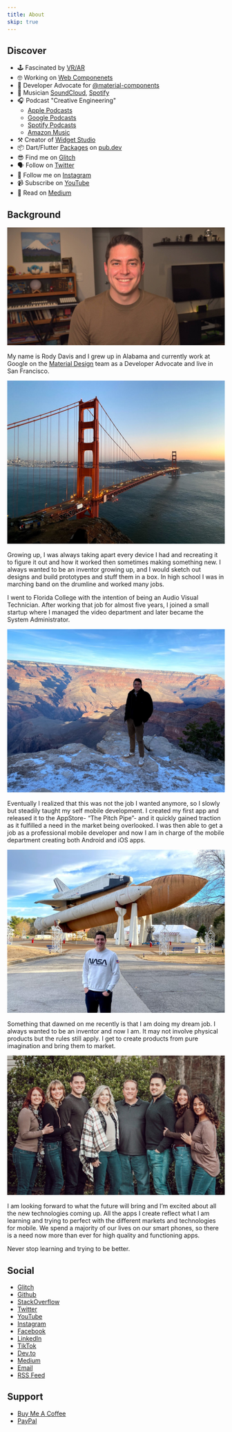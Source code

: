 ```yaml
---
title: About
skip: true
---
```


## Discover

- 🕹 Fascinated by [VR/AR](https://aframe.io/)
- 🤓 Working on [Web Componenets](https://developer.mozilla.org/en-US/docs/Web/Web_Components)
- 🥳 Developer Advocate for [@material-components](https://github.com/material-components)
- 🎹 Musician [SoundCloud](https://soundcloud.com/theonlysounddr), [Spotify](https://open.spotify.com/artist/5HBkYdhRZn1aOq40T2A7Eg)
- 🎧 Podcast "Creative Engineering"
  - [Apple Podcasts](https://podcasts.apple.com/us/podcast/creative-engineering/id1507852833)
  - [Google Podcasts](https://podcasts.google.com/feed/aHR0cHM6Ly9yb2R5ZGF2aXMuZ2l0aHViLmlvL2NyZWF0aXZlX2VuZ2luZWVyaW5nL2ZlZWQueG1s?ved=2ahUKEwiw5anO0dLqAhU2lZ4KHR3FDtcQ4aUDegQIARAC&hl=en-GB)
  - [Spotify Podcasts](https://open.spotify.com/show/3UTiK34aDOOSHFpGQ0RglN)
  - [Amazon Music](https://music.amazon.com/podcasts/8884a5cb-a92a-4ba5-a3ef-906ac334386d/Creative-Engineering?ref=dm_wcp_pp_link_pr_s)
- ⚒️ Creator of [Widget Studio](https://widget.studio/)
- 📦 Dart/Flutter [Packages](https://pub.dev/publishers/rodydavis.com/packages) on [pub.dev](https://pub.dev)
- 😎 Find me on [Glitch](https://glitch.com/@rodydavis)
- 🗣 Follow on [Twitter](https://twitter.com/rodydavis)
- 📸 Follow me on [Instagram](https://instagram.com/rodydavisjr?r=nametag)
- 📹 Subscribe on [YouTube](https://www.youtube.com/rodydavis)
- 📖 Read on [Medium](https://medium.com/@rody.davis.jr)

## Background

![](/attachments/profile.jpg)

My name is Rody Davis and I grew up in Alabama and currently work at Google on the [Material Design](https://material.io/) team as a Developer Advocate and live in San Francisco. 

![](/attachments/personal_golden_gate.jpeg)

Growing up, I was always taking apart every device I had and recreating it to figure it out and how it worked then sometimes making something new. I always wanted to be an inventor growing up, and I would sketch out designs and build prototypes and stuff them in a box. In high school I was in marching band on the drumline and worked many jobs.

I went to Florida College with the intention of being an Audio Visual Technician. After working that job for almost five years, I joined a small startup where I managed the video department and later became the System Administrator.

![](/attachments/personal_grand_canyon.jpeg)

Eventually I realized that this was not the job I wanted anymore, so I slowly but steadily taught my self mobile development. I created my first app and released it to the AppStore- “The Pitch Pipe”- and it quickly gained traction as it fulfilled a need in the market being overlooked. I was then able to get a job as a professional mobile developer and now I am in charge of the mobile department creating both Android and iOS apps.

![](/attachments/personal_shuttle.jpeg)

Something that dawned on me recently is that I am doing my dream job. I always wanted to be an inventor and now I am. It may not involve physical products but the rules still apply. I get to create products from pure imagination and bring them to market.

![](/attachments/personal_family.jpeg)

I am looking forward to what the future will bring and I’m excited about all the new technologies coming up. All the apps I create reflect what I am learning and trying to perfect with the different markets and technologies for mobile. We spend a majority of our lives on our smart phones, so there is a need now more than ever for high quality and functioning apps. 

Never stop learning and trying to be better.

## Social

- [Glitch](https://glitch.com/@rodydavis)
- [Github](https://github.com/rodydavis)
- [StackOverflow](https://stackoverflow.com/users/7303311/rody-davis)
- [Twitter](https://twitter.com/rodydavis)
- [YouTube](https://youtube.com/rodydavis)
- [Instagram](https://instagram.com/rodydavisjr)
- [Facebook](https://facebook.com/rodydavisjr)
- [LinkedIn](https://www.linkedin.com/in/rodydavis)
- [TikTok](https://tiktok.com/@rodydavisjr)
- [Dev.to](https://dev.to/rodydavis)
- [Medium](https://rodydavis.medium.com/)
- [Email](mailto:rody.davis.jr@gmail.com)
- [RSS Feed](/feed/feed.xml)

## Support

- [Buy Me A Coffee](https://www.buymeacoffee.com/rodydavis)
- [PayPal](https://www.paypal.com/cgi-bin/webscr?cmd=_s-xclick&hosted_button_id=WSH3GVC49GNNJ)
